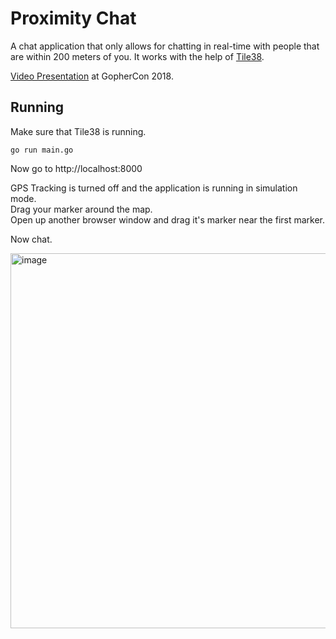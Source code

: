 # Proximity Chat

A chat application that only allows for chatting in real-time with people that 
are within 200 meters of you. It works with the help of
[Tile38](https://github.com/tidwall/tile38).


[Video Presentation](https://www.youtube.com/watch?v=fVoML1vAW2c&t=15s) at GopherCon 2018.

## Running

Make sure that Tile38 is running.

```
go run main.go
```

Now go to http://localhost:8000

GPS Tracking is turned off and the application is running in simulation mode.  
Drag your marker around the map.  
Open up another browser window and drag it's marker near the first marker.

Now chat.

<img width="600" alt="image" src="https://github.com/user-attachments/assets/ad5ac3a9-9e16-4316-9574-e14c55dfa51d">


